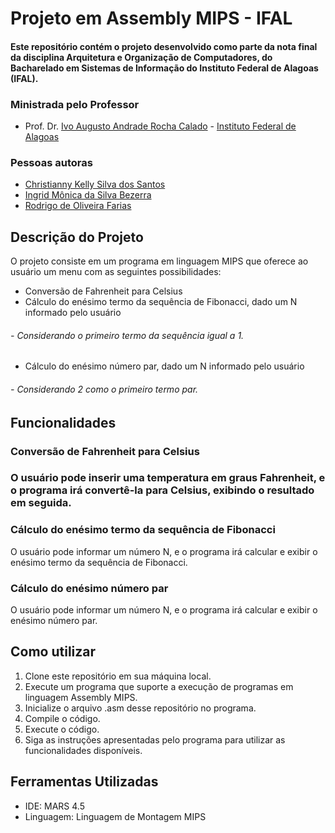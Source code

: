 # Projeto em Assembly MIPS - IFAL

#### Este repositório contém o projeto desenvolvido como parte da nota final da disciplina Arquitetura e Organização de Computadores, do Bacharelado em Sistemas de Informação do Instituto Federal de Alagoas (IFAL).
### Ministrada pelo Professor

- Prof. Dr. [Ivo Augusto Andrade Rocha Calado](https://github.com/ivocalado) - [Instituto Federal de Alagoas](https://www.ifal.edu.br)

### Pessoas autoras

- [Christianny Kelly Silva dos Santos](https://github.com/chrixtianny) 
- [Ingrid Mônica da Silva Bezerra](https://github.com/ingrimonica)
- [Rodrigo de Oliveira Farias](https://github.com/rodrigo-farias10) 


## Descrição do Projeto

O projeto consiste em um programa em linguagem MIPS que oferece ao usuário um menu com as seguintes possibilidades:

- Conversão de Fahrenheit para Celsius
- Cálculo do enésimo termo da sequência de Fibonacci, dado um N informado pelo usuário
###### - Considerando o primeiro termo da sequência igual a 1.  
- Cálculo do enésimo número par, dado um N informado pelo usuário
###### - Considerando 2 como o primeiro termo par.

## Funcionalidades

### Conversão de Fahrenheit para Celsius

### O usuário pode inserir uma temperatura em graus Fahrenheit, e o programa irá convertê-la para Celsius, exibindo o resultado em seguida.

### Cálculo do enésimo termo da sequência de Fibonacci

O usuário pode informar um número N, e o programa irá calcular e exibir o enésimo termo da sequência de Fibonacci.

### Cálculo do enésimo número par

O usuário pode informar um número N, e o programa irá calcular e exibir o enésimo número par.

## Como utilizar

1. Clone este repositório em sua máquina local.
2. Execute um programa que suporte a execução de programas em linguagem Assembly MIPS.
3. Inicialize o arquivo .asm desse repositório no programa.
4. Compile o código.
5. Execute o código.
6. Siga as instruções apresentadas pelo programa para utilizar as funcionalidades disponíveis.

## Ferramentas Utilizadas

- IDE: MARS 4.5
- Linguagem: Linguagem de Montagem MIPS
